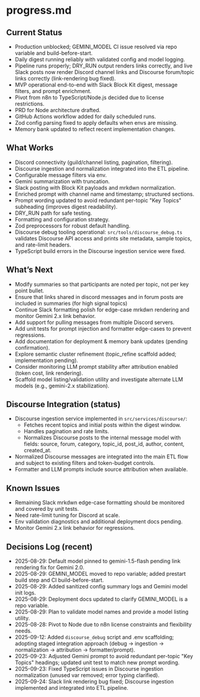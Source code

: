 # progress.md

## Current Status
- Production unblocked; GEMINI_MODEL CI issue resolved via repo variable and build-before-start.
- Daily digest running reliably with validated config and model logging.
- Pipeline runs properly; DRY_RUN output renders links correctly, and live Slack posts now render Discord channel links and Discourse forum/topic links correctly (link-rendering bug fixed).
- MVP operational end-to-end with Slack Block Kit digest, message filters, and prompt enrichment.
- Pivot from n8n to TypeScript/Node.js decided due to license restrictions.
- PRD for Node architecture drafted.
- GitHub Actions workflow added for daily scheduled runs.
- Zod config parsing fixed to apply defaults when envs are missing.
- Memory bank updated to reflect recent implementation changes.

## What Works
- Discord connectivity (guild/channel listing, pagination, filtering).
- Discourse ingestion and normalization integrated into the ETL pipeline.
- Configurable message filters via env.
- Gemini summarization with truncation.
- Slack posting with Block Kit payloads and mrkdwn normalization.
- Enriched prompt with channel name and timestamp; structured sections.
- Prompt wording updated to avoid redundant per-topic "Key Topics" subheading (improves digest readability).
- DRY_RUN path for safe testing.
- Formatting and configuration strategy.
- Zod preprocessors for robust default handling.
- Discourse debug tooling operational: `src/tools/discourse_debug.ts` validates Discourse API access and prints site metadata, sample topics, and rate-limit headers.
- TypeScript build errors in the Discourse ingestion service were fixed.

## What’s Next
- Modify summaries so that participants are noted per topic, not per key point bullet.
- Ensure that links shared in discord messages and in forum posts are included in summaries (for high signal topics)
- Continue Slack formatting polish for edge-case mrkdwn rendering and monitor Gemini 2.x link behavior.
- Add support for pulling messages from multiple Discord servers.
- Add unit tests for prompt injection and formatter edge-cases to prevent regressions.
- Add documentation for deployment & memory bank updates (pending confirmation).
- Explore semantic cluster refinement (topic_refine scaffold added; implementation pending).
- Consider monitoring LLM prompt stability after attribution enabled (token cost, link rendering).
- Scaffold model listing/validation utility and investigate alternate LLM models (e.g., gemini-2.x stabilization).

## Discourse Integration (status)
- Discourse ingestion service implemented in `src/services/discourse/`:
  - Fetches recent topics and initial posts within the digest window.
  - Handles pagination and rate limits.
  - Normalizes Discourse posts to the internal message model with fields: source, forum, category, topic_id, post_id, author, content, created_at.
- Normalized Discourse messages are integrated into the main ETL flow and subject to existing filters and token-budget controls.
- Formatter and LLM prompts include source attribution when available.

## Known Issues
- Remaining Slack mrkdwn edge-case formatting should be monitored and covered by unit tests.
- Need rate-limit tuning for Discord at scale.
- Env validation diagnostics and additional deployment docs pending.
- Monitor Gemini 2.x link behavior for regressions.

## Decisions Log (recent)
- 2025-08-29: Default model pinned to gemini-1.5-flash pending link rendering fix for Gemini 2.0.
- 2025-08-29: GEMINI_MODEL moved to repo variable; added prestart build step and CI build-before-start.
- 2025-08-29: Added sanitized config summary logs and Gemini model init logs.
- 2025-08-29: Deployment docs updated to clarify GEMINI_MODEL is a repo variable.
- 2025-08-29: Plan to validate model names and provide a model listing utility.
- 2025-08-28: Pivot to Node due to n8n license constraints and flexibility needs.
- 2025-09-12: Added `discourse_debug` script and .env scaffolding; adopting staged integration approach (debug → ingestion → normalization → attribution → formatter/prompt).
- 2025-09-23: Adjusted Gemini prompt to avoid redundant per-topic "Key Topics" headings; updated unit test to match new prompt wording.
- 2025-09-23: Fixed TypeScript issues in Discourse ingestion normalization (unused var removed; error typing clarified).
- 2025-09-24: Slack link rendering bug fixed; Discourse ingestion implemented and integrated into ETL pipeline.
